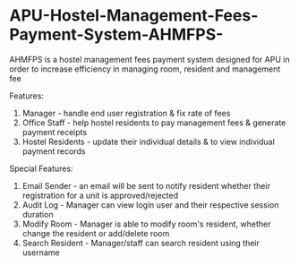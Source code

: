 # APU-Hostel-Management-Fees-Payment-System-AHMFPS-
AHMFPS is a hostel management fees payment system designed for APU in order to increase efficiency in managing room, resident and management fee

Features:
1. Manager - handle end user registration & fix rate of fees
2. Office Staff - help hostel residents to pay management fees & generate payment receipts
3. Hostel Residents - update their individual details & to view individual payment records

Special Features:
1. Email Sender - an email will be sent to notify resident whether their registration for a unit is approved/rejected
2. Audit Log - Manager can view login user and their respective session duration
3. Modify Room - Manager is able to modify room's resident, whether change the resident or add/delete room
4. Search Resident - Manager/staff can search resident using their username
